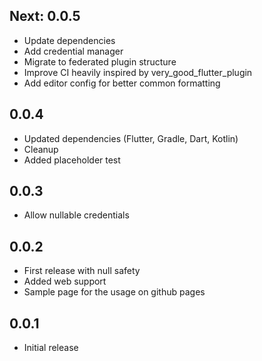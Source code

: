 ## Next: 0.0.5

* Update dependencies
* Add credential manager
* Migrate to federated plugin structure
* Improve CI heavily inspired by very_good_flutter_plugin
* Add editor config for better common formatting

## 0.0.4

* Updated dependencies (Flutter, Gradle, Dart, Kotlin)
* Cleanup
* Added placeholder test 

## 0.0.3

* Allow nullable credentials

## 0.0.2

* First release with null safety
* Added web support
* Sample page for the usage on github pages

## 0.0.1

* Initial release
